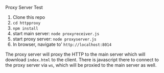 Proxy Server Test

1. Clone this repo
2. `cd httpproxy`
3. `npm install`
4. start main server: `node proxyreceiver.js`
5. start proxy server: `node proxyserver.js`
6. In browser, navigate to' `http://localhost:8014`

The proxy server will proxy the HTTP to the main server which will download `index.html` to the client.
There is javascript there to connect to the proxy server via `ws`, which will be proxied to the main server as well.
